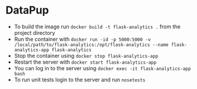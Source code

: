 # DataPup

- To build the image run `docker build -t flask-analytics .` from the project directory
- Run the container with `docker run -id -p 5000:5000 -v /local/path/to/flask-analytics:/opt/flask-analytics --name flask-analytics-app flask-analytics`
- Stop the container using `docker stop flask-analytics-app`
- Restart the server with `docker start flask-analytics-app`
- You can log in to the server using `docker exec -it flask-analytics-app bash`
- To run unit tests login to the server and run `nosetests`